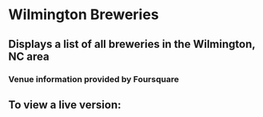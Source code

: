 # Wilmington Breweries

## Displays a list of all breweries in the Wilmington, NC area
### Venue information provided by Foursquare

## To view a live version:
